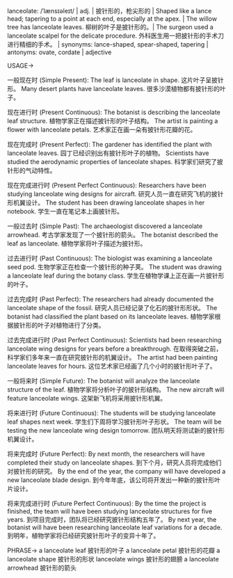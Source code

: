 lanceolate: /ˈlænsɪəleɪt/ | adj. | 披针形的，枪尖形的 | Shaped like a lance head; tapering to a point at each end, especially at the apex. | The willow tree has lanceolate leaves. 柳树的叶子是披针形的。| The surgeon used a lanceolate scalpel for the delicate procedure.  外科医生用一把披针形的手术刀进行精细的手术。 | synonyms: lance-shaped, spear-shaped, tapering | antonyms: ovate, cordate | adjective


USAGE->

一般现在时 (Simple Present):
The leaf is lanceolate in shape.  这片叶子呈披针形。
Many desert plants have lanceolate leaves. 很多沙漠植物都有披针形的叶子。

现在进行时 (Present Continuous):
The botanist is describing the lanceolate leaf structure.  植物学家正在描述披针形的叶子结构。
The artist is painting a flower with lanceolate petals.  艺术家正在画一朵有披针形花瓣的花。

现在完成时 (Present Perfect):
The gardener has identified the plant with lanceolate leaves. 园丁已经识别出有披针形叶子的植物。
Scientists have studied the aerodynamic properties of lanceolate shapes. 科学家们研究了披针形的气动特性。

现在完成进行时 (Present Perfect Continuous):
Researchers have been studying lanceolate wing designs for aircraft. 研究人员一直在研究飞机的披针形机翼设计。
The student has been drawing lanceolate shapes in her notebook.  学生一直在笔记本上画披针形。

一般过去时 (Simple Past):
The archaeologist discovered a lanceolate arrowhead. 考古学家发现了一个披针形的箭头。
The botanist described the leaf as lanceolate.  植物学家将叶子描述为披针形。

过去进行时 (Past Continuous):
The biologist was examining a lanceolate seed pod. 生物学家正在检查一个披针形的种子荚。
The student was drawing a lanceolate leaf during the botany class.  学生在植物学课上正在画一片披针形的叶子。

过去完成时 (Past Perfect):
The researchers had already documented the lanceolate shape of the fossil.  研究人员已经记录了化石的披针形形状。
The botanist had classified the plant based on its lanceolate leaves.  植物学家根据披针形的叶子对植物进行了分类。

过去完成进行时 (Past Perfect Continuous):
Scientists had been researching lanceolate wing designs for years before a breakthrough.  在取得突破之前，科学家们多年来一直在研究披针形的机翼设计。
The artist had been painting lanceolate leaves for hours.  这位艺术家已经画了几个小时的披针形叶子了。

一般将来时 (Simple Future):
The botanist will analyze the lanceolate structure of the leaf.  植物学家将分析叶子的披针形结构。
The new aircraft will feature lanceolate wings.  这架新飞机将采用披针形机翼。

将来进行时 (Future Continuous):
The students will be studying lanceolate leaf shapes next week.  学生们下周将学习披针形叶子形状。
The team will be testing the new lanceolate wing design tomorrow.  团队明天将测试新的披针形机翼设计。

将来完成时 (Future Perfect):
By next month, the researchers will have completed their study on lanceolate shapes.  到下个月，研究人员将完成他们对披针形的研究。
By the end of the year, the company will have developed a new lanceolate blade design.  到今年年底，该公司将开发出一种新的披针形叶片设计。


将来完成进行时 (Future Perfect Continuous):
By the time the project is finished, the team will have been studying lanceolate structures for five years.  到项目完成时，团队将已经研究披针形结构五年了。
By next year, the botanist will have been researching lanceolate leaf variations for a decade.  到明年，植物学家将已经研究披针形叶子的变异十年了。


PHRASE->
a lanceolate leaf  披针形的叶子
a lanceolate petal  披针形的花瓣
a lanceolate shape  披针形的形状
lanceolate wings  披针形的翅膀
a lanceolate arrowhead  披针形的箭头
